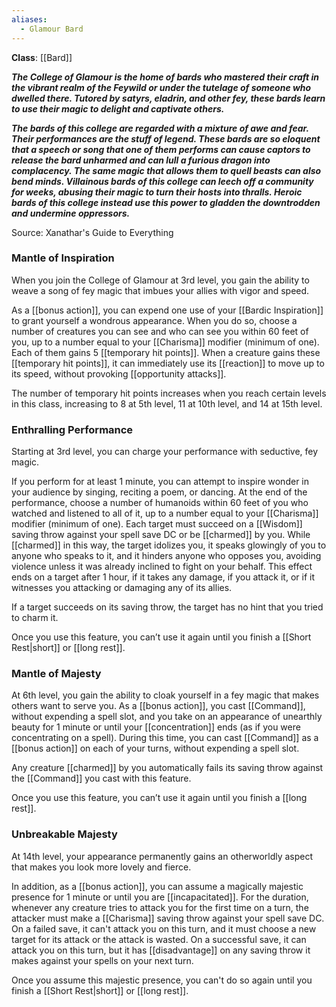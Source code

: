 ```yaml
---
aliases:
  - Glamour Bard
---
```

**Class**: [[Bard]] 

**_The College of Glamour is the home of bards who mastered their craft in the vibrant realm of the Feywild or under the tutelage of someone who dwelled there. Tutored by satyrs, eladrin, and other fey, these bards learn to use their magic to delight and captivate others._**

**_The bards of this college are regarded with a mixture of awe and fear. Their performances are the stuff of legend. These bards are so eloquent that a speech or song that one of them performs can cause captors to release the bard unharmed and can lull a furious dragon into complacency. The same magic that allows them to quell beasts can also bend minds. Villainous bards of this college can leech off a community for weeks, abusing their magic to turn their hosts into thralls. Heroic bards of this college instead use this power to gladden the downtrodden and undermine oppressors._**

Source: Xanathar's Guide to Everything

### Mantle of Inspiration

When you join the College of Glamour at 3rd level, you gain the ability to weave a song of fey magic that imbues your allies with vigor and speed.

As a [[bonus action]], you can expend one use of your [[Bardic Inspiration]] to grant yourself a wondrous appearance. When you do so, choose a number of creatures you can see and who can see you within 60 feet of you, up to a number equal to your [[Charisma]] modifier (minimum of one). Each of them gains 5 [[temporary hit points]]. When a creature gains these [[temporary hit points]], it can immediately use its [[reaction]] to move up to its speed, without provoking [[opportunity attacks]].

The number of temporary hit points increases when you reach certain levels in this class, increasing to 8 at 5th level, 11 at 10th level, and 14 at 15th level.

### Enthralling Performance

Starting at 3rd level, you can charge your performance with seductive, fey magic.

If you perform for at least 1 minute, you can attempt to inspire wonder in your audience by singing, reciting a poem, or dancing. At the end of the performance, choose a number of humanoids within 60 feet of you who watched and listened to all of it, up to a number equal to your [[Charisma]] modifier (minimum of one). Each target must succeed on a [[Wisdom]] saving throw against your spell save DC or be [[charmed]] by you. While [[charmed]] in this way, the target idolizes you, it speaks glowingly of you to anyone who speaks to it, and it hinders anyone who opposes you, avoiding violence unless it was already inclined to fight on your behalf. This effect ends on a target after 1 hour, if it takes any damage, if you attack it, or if it witnesses you attacking or damaging any of its allies.

If a target succeeds on its saving throw, the target has no hint that you tried to charm it.

Once you use this feature, you can’t use it again until you finish a [[Short Rest|short]] or [[long rest]].

### Mantle of Majesty

At 6th level, you gain the ability to cloak yourself in a fey magic that makes others want to serve you. As a [[bonus action]], you cast [[Command]], without expending a spell slot, and you take on an appearance of unearthly beauty for 1 minute or until your [[concentration]] ends (as if you were concentrating on a spell). During this time, you can cast [[Command]] as a [[bonus action]] on each of your turns, without expending a spell slot.

Any creature [[charmed]] by you automatically fails its saving throw against the [[Command]] you cast with this feature.

Once you use this feature, you can’t use it again until you finish a [[long rest]].

### Unbreakable Majesty

At 14th level, your appearance permanently gains an otherworldly aspect that makes you look more lovely and fierce.

In addition, as a [[bonus action]], you can assume a magically majestic presence for 1 minute or until you are [[incapacitated]]. For the duration, whenever any creature tries to attack you for the first time on a turn, the attacker must make a [[Charisma]] saving throw against your spell save DC. On a failed save, it can't attack you on this turn, and it must choose a new target for its attack or the attack is wasted. On a successful save, it can attack you on this turn, but it has [[disadvantage]] on any saving throw it makes against your spells on your next turn.

Once you assume this majestic presence, you can't do so again until you finish a [[Short Rest|short]] or [[long rest]]. 